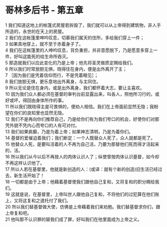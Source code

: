 # 哥林多后书 - 第五章
  
 1 我们知道这地上的帐篷式房屋若拆毁了，我们就可以从上帝得到建筑物，非人手所造的，永世的在天上的房屋。  
 2 我们在这帐篷里呻吟叹息，切慕我们属天的住所，多给我们穿上一件；  
 3 如果真地穿上，就不至于赤着身子了。  
 4 我们在这帐篷里的人呻吟叹息，背负重担，并非意愿脱下，乃是愿意多穿上一件，好叫这能死的给生命所吞灭。  
 5 那造就我们以应此变化的乃是上帝；他先将圣灵做质定赐给我们。  
 6 所以我们时常放胆无惧，晓得住在身内，便是出外离开了主；  
 7 ［因为我们是凭着信仰而行，不是凭着眼见］；  
 8 我们放胆无惧，更乐意地出外离身，与主同住。  
 9 所以无论是住在身内，或是出外离身，我们都怀着大志，要让主喜欢。  
 10 因为我们众人都必须在基督的审判台前显露出来，叫各人，照他所习行的，或好或坏，得回由身体所作的事。  
 11 所以我们既晓得主是可畏惧的，便劝人相信。我们在上帝面前显然无隐；我盼望在你们的良知里也显然无隐。  
 12 我们不是再向你们推荐自己，乃是给你们有为我们夸口的机会，好使你们对那凭外貌不凭内心而夸口的人有可对付。  
 13 我们如果疯癫，乃是为着上帝；如果神志清明，乃是为着你们。  
 14 基督的爱催迫着我们；我们断定：一个人既替众人死了，众人就都是死了。  
 15 他替众人死，是要叫活着的人不再为自己活，乃要为那替他们死而得才活起来的，活。  
 16 所以我们从今以后不再按人的肉体认识人了；纵使曾按肉体认识基督，如今却不再这样认识他了。  
 17 所以人若在基督里，他就是新创造的人：(或译：就有个新的创造)旧生活已经过去，新生活开始了！  
 18 一切都是由于上帝；他藉着基督使我们跟他自己复和，又将复和的职分赐给我们。  
 19 这就是说，在基督里，上帝叫世人跟他自己复和，不将他们的过犯算在他们账上，又将这复和之道托付了我们。  
 20 所以我们替基督做大使，仿佛是上帝藉着我们来劝勉。我们替基督求你们，跟上帝复和吧。  
 21 他叫那不认识罪的替我们成了罪，好叫我们在他里面成为上帝之义。